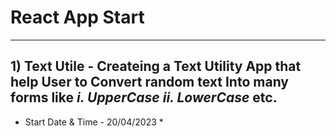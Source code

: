 # React App Start 
---
**1) Text Utile - Createing a Text Utility App that help User to Convert random text Into many forms like *i. UpperCase ii. LowerCase* etc.**
---
* Start Date & Time - 20/04/2023 *